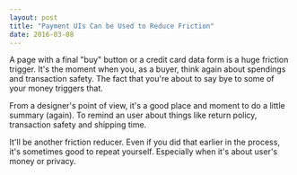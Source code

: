 ```yaml
---
layout: post
title: "Payment UIs Can be Used to Reduce Friction"
date: 2016-03-08
---
```


A page with a final "buy" button or a credit card data form
is a huge friction trigger. 
It's the moment when you, as a buyer, think again about spendings
and transaction safety.
The fact that you're about to say bye to some of your money triggers that.

From a designer's point of view, it's a good place and moment to do a little
summary (again).
To remind an user about things like return policy, transaction safety
and shipping time.

It'll be another friction reducer. Even if you did that earlier in the process,
it's sometimes good to repeat yourself.
Especially when it's about user's money or privacy.  

